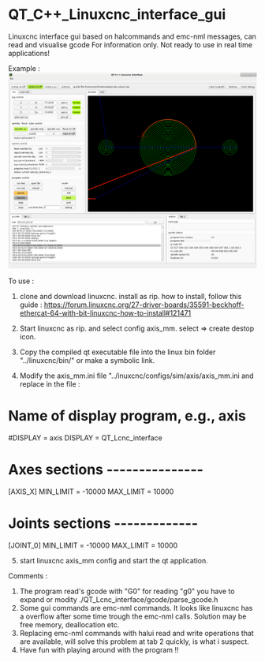 # QT_C++_Linuxcnc_interface_gui
Linuxcnc interface gui based on halcommands and emc-nml messages, can read and visualise gcode
For information only. Not ready to use in real time applications!

Example :
![alt text](https://raw.githubusercontent.com/grotius-cnc/QT_C-_Linuxcnc_interface_gui/master/github_screenshot.png)

To use :

1. clone and download linuxcnc. install as rip. how to install, follow this guide :
    https://forum.linuxcnc.org/27-driver-boards/35591-beckhoff-ethercat-64-with-bit-linuxcnc-how-to-install#121471
    
2. Start linuxcnc as rip. and select config axis_mm. select => create destop icon.
3. Copy the compiled qt executable file into the linux bin folder "../linuxcnc/bin/" or make a symbolic link.

4. Modify the axis_mm.ini file "../inuxcnc/configs/sim/axis/axis_mm.ini and replace in the file :

# Name of display program, e.g., axis
#DISPLAY = axis
DISPLAY = QT_Lcnc_interface

# Axes sections ---------------
[AXIS_X]
MIN_LIMIT = -10000
MAX_LIMIT = 10000

# Joints sections -------------
[JOINT_0]
MIN_LIMIT = -10000
MAX_LIMIT = 10000

5. start linuxcnc axis_mm config and start the qt application. 

Comments :
  1. The program read's gcode with "G0" for reading "g0" you have to expand or modity ./QT_Lcnc_interface/gcode/parse_gcode.h
  2. Some gui commands are emc-nml commands. It looks like linuxcnc has a overflow after some time trough the emc-nml calls. Solution may be free memory, 
  deallocation etc.
  3. Replacing emc-nml commands with halui read and write operations that are available, will solve this problem at tab 2 quickly, is what i suspect.
  4. Have fun with playing around with the program !!
  


